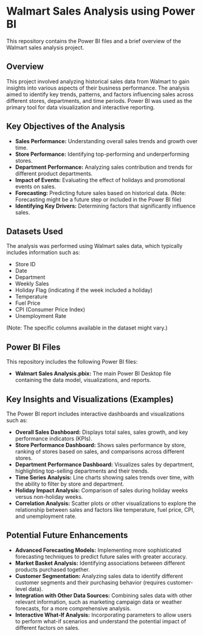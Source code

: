 # Walmart Sales Analysis using Power BI

This repository contains the Power BI files and a brief overview of the Walmart sales analysis project.

## Overview

This project involved analyzing historical sales data from Walmart to gain insights into various aspects of their business performance. The analysis aimed to identify key trends, patterns, and factors influencing sales across different stores, departments, and time periods. Power BI was used as the primary tool for data visualization and interactive reporting.

## Key Objectives of the Analysis

* **Sales Performance:** Understanding overall sales trends and growth over time.
* **Store Performance:** Identifying top-performing and underperforming stores.
* **Department Performance:** Analyzing sales contribution and trends for different product departments.
* **Impact of Events:** Evaluating the effect of holidays and promotional events on sales.
* **Forecasting:** Predicting future sales based on historical data. (Note: Forecasting might be a future step or included in the Power BI file)
* **Identifying Key Drivers:** Determining factors that significantly influence sales.

## Datasets Used

The analysis was performed using Walmart sales data, which typically includes information such as:

* Store ID
* Date
* Department
* Weekly Sales
* Holiday Flag (indicating if the week included a holiday)
* Temperature
* Fuel Price
* CPI (Consumer Price Index)
* Unemployment Rate

(Note: The specific columns available in the dataset might vary.)

## Power BI Files

This repository includes the following Power BI files:

* **Walmart Sales Analysis.pbix:** The main Power BI Desktop file containing the data model, visualizations, and reports.

## Key Insights and Visualizations (Examples)

The Power BI report includes interactive dashboards and visualizations such as:

* **Overall Sales Dashboard:** Displays total sales, sales growth, and key performance indicators (KPIs).
* **Store Performance Dashboard:** Shows sales performance by store, ranking of stores based on sales, and comparisons across different stores.
* **Department Performance Dashboard:** Visualizes sales by department, highlighting top-selling departments and their trends.
* **Time Series Analysis:** Line charts showing sales trends over time, with the ability to filter by store and department.
* **Holiday Impact Analysis:** Comparison of sales during holiday weeks versus non-holiday weeks.
* **Correlation Analysis:** Scatter plots or other visualizations to explore the relationship between sales and factors like temperature, fuel price, CPI, and unemployment rate.



## Potential Future Enhancements

* **Advanced Forecasting Models:** Implementing more sophisticated forecasting techniques to predict future sales with greater accuracy.
* **Market Basket Analysis:** Identifying associations between different products purchased together.
* **Customer Segmentation:** Analyzing sales data to identify different customer segments and their purchasing behavior (requires customer-level data).
* **Integration with Other Data Sources:** Combining sales data with other relevant information, such as marketing campaign data or weather forecasts, for a more comprehensive analysis.
* **Interactive What-If Analysis:** Incorporating parameters to allow users to perform what-if scenarios and understand the potential impact of different factors on sales.

